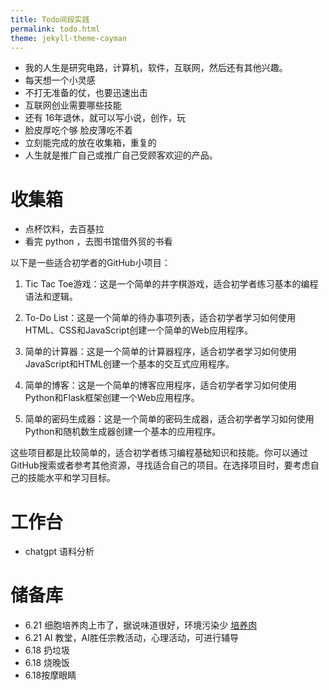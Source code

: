 ```yaml
---
title: Todo间段实践
permalink: todo.html
theme: jekyll-theme-cayman
---
```


- 我的人生是研究电路，计算机，软件，互联网，然后还有其他兴趣。
- 每天想一个小灵感
- 不打无准备的仗，也要迅速出击
- 互联网创业需要哪些技能
- 还有 16年退休，就可以写小说，创作，玩
- 脸皮厚吃个够 脸皮薄吃不着
- 立刻能完成的放在收集箱，重复的
- 人生就是推广自己或推广自己受顾客欢迎的产品。


# 收集箱
- 点杯饮料，去百基拉
- 看完 python ，去图书馆借外贸的书看

以下是一些适合初学者的GitHub小项目：

1. Tic Tac Toe游戏：这是一个简单的井字棋游戏，适合初学者练习基本的编程语法和逻辑。

2. To-Do List：这是一个简单的待办事项列表，适合初学者学习如何使用HTML、CSS和JavaScript创建一个简单的Web应用程序。

3. 简单的计算器：这是一个简单的计算器程序，适合初学者学习如何使用JavaScript和HTML创建一个基本的交互式应用程序。

4. 简单的博客：这是一个简单的博客应用程序，适合初学者学习如何使用Python和Flask框架创建一个Web应用程序。

5. 简单的密码生成器：这是一个简单的密码生成器，适合初学者学习如何使用Python和随机数生成器创建一个基本的应用程序。

这些项目都是比较简单的，适合初学者练习编程基础知识和技能。你可以通过GitHub搜索或者参考其他资源，寻找适合自己的项目。在选择项目时，要考虑自己的技能水平和学习目标。
# 工作台
- chatgpt 语料分析
# 储备库

- 6.21 细胞培养肉上市了，据说味道很好，环境污染少 [培养肉](https://www.npr.org/sections/health-shots/2022/11/14/1136186819/cultivated-cultured-meat-heathy-climate-change)
- 6.21 AI 教堂，AI胜任宗教活动，心理活动，可进行辅导
- 6.18 扔垃圾
- 6.18 烧晚饭
- 6.18按摩眼睛